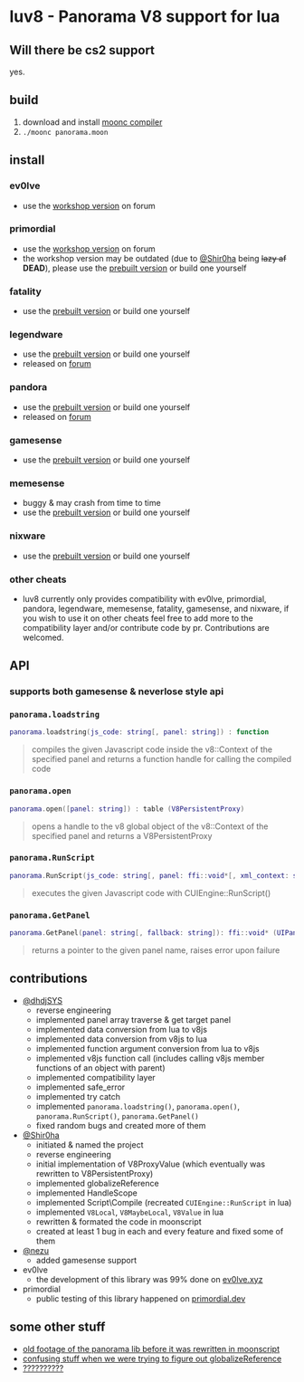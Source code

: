 # luv8 - Panorama V8 support for lua  

## Will there be cs2 support
yes.

## build  
1. download and install [moonc compiler](https://moonscript.org/)  
2. `./moonc panorama.moon`

## install  

### ev0lve  
- use the [workshop version](https://ev0lve.xyz/resources/panorama.43/) on forum
### primordial  
- use the [workshop version](https://primordial.dev/resources/panorama-library.248/) on forum
- the workshop version may be outdated (due to [@Shir0ha](https://github.com/Shir0ha) being ~~lazy af~~ **DEAD**), please use the [prebuilt version](https://github.com/Shir0ha/luv8/blob/main/build/panorama.lua) or build one yourself
### fatality  
- use the [prebuilt version](https://github.com/Shir0ha/luv8/blob/main/build/panorama.lua) or build one yourself
### legendware  
- use the [prebuilt version](https://github.com/Shir0ha/luv8/blob/main/build/panorama.lua) or build one yourself
- released on [forum](https://legendware.pw/threads/panorama-library.8821/)
### pandora
- use the [prebuilt version](https://github.com/Shir0ha/luv8/blob/main/build/panorama.lua) or build one yourself
- released on [forum](https://pandora.gg/threads/panorama-library.651/)
### gamesense
- use the [prebuilt version](https://github.com/Shir0ha/luv8/blob/main/build/panorama.lua) or build one yourself
### memesense
- buggy & may crash from time to time
- use the [prebuilt version](https://github.com/Shir0ha/luv8/blob/main/build/panorama.lua) or build one yourself
### nixware
- use the [prebuilt version](https://github.com/Shir0ha/luv8/blob/main/build/panorama.lua) or build one yourself
### other cheats  
- luv8 currently only provides compatibility with ev0lve, primordial, pandora, legendware, memesense, fatality, gamesense, and nixware, if you wish to use it on other cheats feel free to add more to the compatibility layer and/or contribute code by pr. Contributions are welcomed.

## API
### supports both gamesense & neverlose style api
### `panorama.loadstring`  
```lua
panorama.loadstring(js_code: string[, panel: string]) : function
```  
> compiles the given Javascript code inside the v8::Context of the specified panel and
returns a function handle for calling the compiled code  
### `panorama.open`  
```lua
panorama.open([panel: string]) : table (V8PersistentProxy)
```  
> opens a handle to the v8 global object of the v8::Context of the specified panel and
returns a V8PersistentProxy
### `panorama.RunScript`  
```lua
panorama.RunScript(js_code: string[, panel: ffi::void*[, xml_context: string]]) : ffi::int
```  
> executes the given Javascript code with CUIEngine::RunScript()  
### `panorama.GetPanel`  
```lua
panorama.GetPanel(panel: string[, fallback: string]): ffi::void* (UIPanel)
```  
> returns a pointer to the given panel name, raises error upon failure

## contributions
- [@dhdjSYS](https://github.com/dhdjSYS)
  - reverse engineering
  - implemented panel array traverse & get target panel
  - implemented data conversion from lua to v8js
  - implemented data conversion from v8js to lua
  - implemented function argument conversion from lua to v8js
  - implemented v8js function call (includes  calling v8js member functions of an object with parent)
  - implemented compatibility layer
  - implemented safe_error
  - implemented try catch
  - implemented `panorama.loadstring()`, `panorama.open()`, `panorama.RunScript()`, `panorama.GetPanel()`
  - fixed random bugs and created more of them
- [@Shir0ha](https://github.com/Shir0ha)
  - initiated & named the project
  - reverse engineering
  - initial implementation of V8ProxyValue (which eventually was rewritten to V8PersistentProxy)
  - implemented globalizeReference
  - implemented HandleScope
  - implemented Script\Compile (recreated `CUIEngine::RunScript` in lua)
  - implemented `V8Local`, `V8MaybeLocal`, `V8Value` in lua
  - rewritten & formated the code in moonscript
  - created at least 1 bug in each and every feature and fixed some of them
- [@nezu](https://github.com/dumbasPL)
  - added gamesense support
- ev0lve
  - the development of this library was 99% done on [ev0lve.xyz](https://ev0lve.xyz/)
- primordial
  - public testing of this library happened on [primordial.dev](https://primordial.dev/)

## some other stuff
- [old footage of the panorama lib before it was rewritten in moonscript](https://www.youtube.com/watch?v=2i9itIjnDlo)  
- [confusing stuff when we were trying to figure out globalizeReference](https://i.imgur.com/cX9hedq.png)
- [??????????](https://i.imgur.com/hJpVJtt.png)